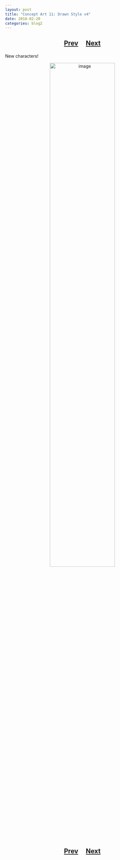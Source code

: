 ```yaml
---
layout: post
title: "Concept Art 11: Drawn Style v4"
date: 2018-02-20
categories: blog2
---
```


<h2>
  <p style="text-align:center;">
    <a href="/wingsofthechorus/archive/2018/01/17/conceptart10">Prev</a>
    &nbsp;&nbsp;&nbsp;
    <a href="/wingsofthechorus/archive/2018/03/04/conceptart12">Next</a>
  </p>
</h2>

New characters!

<p style="text-align:center;">
  <img src="/wingsofthechorus/images/conceptart/ca11.png" width="65%" alt="image"/>
</p>

<h2>
  <p style="text-align:center;">
    <a href="/wingsofthechorus/archive/2018/01/17/conceptart10">Prev</a>
    &nbsp;&nbsp;&nbsp;
    <a href="/wingsofthechorus/archive/2018/03/04/conceptart12">Next</a>
  </p>
</h2>
